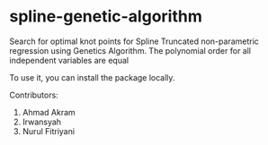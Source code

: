 # spline-genetic-algorithm
Search for optimal knot points for Spline Truncated non-parametric regression using Genetics Algorithm. The polynomial order for all independent variables are equal

To use it, you can install the package locally.


Contributors:
1. Ahmad Akram
2. Irwansyah
3. Nurul Fitriyani
